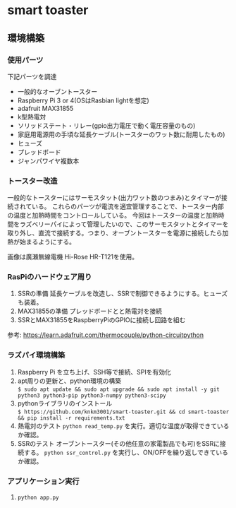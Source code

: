 # smart toaster

## 環境構築
### 使用パーツ
下記パーツを調達
- 一般的なオーブントースター
- Raspberry Pi 3 or 4(OSはRasbian lightを想定)
- adafruit MAX31855
- k型熱電対
- ソリッドステート・リレー(gpio出力電圧で動く電圧容量のもの)
- 家庭用電源用の手頃な延長ケーブル(トースターのワット数に耐用したもの)
- ヒューズ
- プレッドボード
- ジャンパワイヤ複数本

### トースター改造
一般的なトースターにはサーモスタット(出力ワット数のつまみ)とタイマーが接続されている。
これらのパーツが電流を適宜管理することで、トースター内部の温度と加熱時間をコントロールしている。
今回はトースターの温度と加熱時間をラズベリーパイによって管理したいので、このサーモスタットとタイマーを取り外し、直流で接続する。つまり、オーブントースターを電源に接続したら加熱が始まるようにする。  
  
画像は廣瀬無線電機 Hi-Rose HR-T121を使用。  

### RasPiのハードウェア周り
1. SSRの準備
  延長ケーブルを改造し、SSRで制御できるようにする。ヒューズも装着。
1. MAX31855の準備
  プレッドボードとと熱電対を接続
1. SSRとMAX31855をRaspberryPiのGPIOに接続し回路を組む

参考: https://learn.adafruit.com/thermocouple/python-circuitpython

### ラズパイ環境構築
1. Raspberry Pi を立ち上げ、SSH等で接続、SPIを有効化
1. apt周りの更新と、python環境の構築  
    `$ sudo apt update && sudo apt upgrade && sudo apt install -y git python3 python3-pip python3-numpy python3-scipy`
1. pythonライブラリのインストール  
    `$ https://github.com/knkm3001/smart-toaster.git && cd smart-toaster && pip install -r requirements.txt`
1. 熱電対のテスト
    `python read_temp.py` を実行。適切な温度が取得できているか確認。
1. SSRのテスト
    オーブントースター(その他任意の家電製品でも可)をSSRに接続する。
    `python ssr_control.py` を実行し、ON/OFFを繰り返しできているか確認。

### アプリケーション実行
1. `python app.py`
